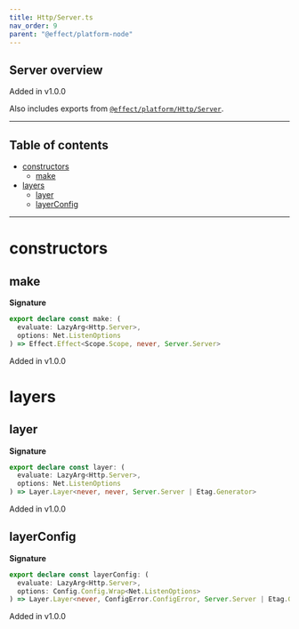 ```yaml
---
title: Http/Server.ts
nav_order: 9
parent: "@effect/platform-node"
---
```


## Server overview

Added in v1.0.0

Also includes exports from [`@effect/platform/Http/Server`](https://effect-ts.github.io/platform/platform/Http/Server.ts.html).

---

<h2 class="text-delta">Table of contents</h2>

- [constructors](#constructors)
  - [make](#make)
- [layers](#layers)
  - [layer](#layer)
  - [layerConfig](#layerconfig)

---

# constructors

## make

**Signature**

```ts
export declare const make: (
  evaluate: LazyArg<Http.Server>,
  options: Net.ListenOptions
) => Effect.Effect<Scope.Scope, never, Server.Server>
```

Added in v1.0.0

# layers

## layer

**Signature**

```ts
export declare const layer: (
  evaluate: LazyArg<Http.Server>,
  options: Net.ListenOptions
) => Layer.Layer<never, never, Server.Server | Etag.Generator>
```

Added in v1.0.0

## layerConfig

**Signature**

```ts
export declare const layerConfig: (
  evaluate: LazyArg<Http.Server>,
  options: Config.Config.Wrap<Net.ListenOptions>
) => Layer.Layer<never, ConfigError.ConfigError, Server.Server | Etag.Generator>
```

Added in v1.0.0
